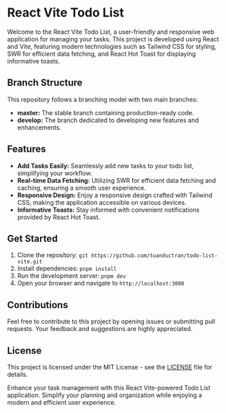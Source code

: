 # React Vite Todo List

Welcome to the React Vite Todo List, a user-friendly and responsive web application for managing your tasks. This project is developed using React and Vite, featuring modern technologies such as Tailwind CSS for styling, SWR for efficient data fetching, and React Hot Toast for displaying informative toasts.

## Branch Structure

This repository follows a branching model with two main branches:

- **master:** The stable branch containing production-ready code.
- **develop:** The branch dedicated to developing new features and enhancements.

## Features

- **Add Tasks Easily:** Seamlessly add new tasks to your todo list, simplifying your workflow.
- **Real-time Data Fetching:** Utilizing SWR for efficient data fetching and caching, ensuring a smooth user experience.
- **Responsive Design:** Enjoy a responsive design crafted with Tailwind CSS, making the application accessible on various devices.
- **Informative Toasts:** Stay informed with convenient notifications provided by React Hot Toast.

## Get Started

1. Clone the repository: `git https://github.com/tuanductran/todo-list-vite.git`
2. Install dependencies: `pnpm install`
3. Run the development server: `pnpm dev`
4. Open your browser and navigate to `http://localhost:3000`

## Contributions

Feel free to contribute to this project by opening issues or submitting pull requests. Your feedback and suggestions are highly appreciated.

## License

This project is licensed under the MIT License - see the [LICENSE](LICENSE) file for details.

Enhance your task management with this React Vite-powered Todo List application. Simplify your planning and organization while enjoying a modern and efficient user experience.
